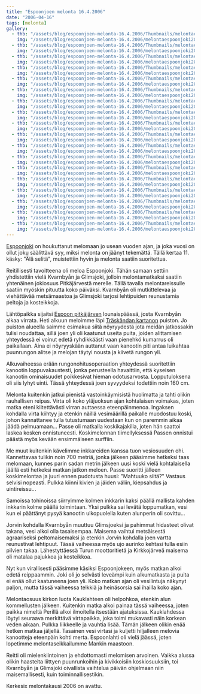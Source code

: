 ```yaml
---
title: "Espoonjoen melonta 16.4.2006"
date: "2006-04-16"
tags: [melonta]
gallery:
  - thb: "/assets/blog/espoonjoen-melonta-16.4.2006/Thumbnails/melontaespoonjoki20060416_01b.jpg"
    img: "/assets/blog/espoonjoen-melonta-16.4.2006/melontaespoonjoki20060416_01b.jpg"
  - thb: "/assets/blog/espoonjoen-melonta-16.4.2006/Thumbnails/melontaespoonjoki20060416_02b.jpg"
    img: "/assets/blog/espoonjoen-melonta-16.4.2006/melontaespoonjoki20060416_02b.jpg"
  - thb: "/assets/blog/espoonjoen-melonta-16.4.2006/Thumbnails/melontaespoonjoki20060416_03b.jpg"
    img: "/assets/blog/espoonjoen-melonta-16.4.2006/melontaespoonjoki20060416_03b.jpg"
  - thb: "/assets/blog/espoonjoen-melonta-16.4.2006/Thumbnails/melontaespoonjoki20060416_04b.jpg"
    img: "/assets/blog/espoonjoen-melonta-16.4.2006/melontaespoonjoki20060416_04b.jpg"
  - thb: "/assets/blog/espoonjoen-melonta-16.4.2006/Thumbnails/melontaespoonjoki20060416_05b.jpg"
    img: "/assets/blog/espoonjoen-melonta-16.4.2006/melontaespoonjoki20060416_05b.jpg"
  - thb: "/assets/blog/espoonjoen-melonta-16.4.2006/Thumbnails/melontaespoonjoki20060416_06b.jpg"
    img: "/assets/blog/espoonjoen-melonta-16.4.2006/melontaespoonjoki20060416_06b.jpg"
  - thb: "/assets/blog/espoonjoen-melonta-16.4.2006/Thumbnails/melontaespoonjoki20060416_07b.jpg"
    img: "/assets/blog/espoonjoen-melonta-16.4.2006/melontaespoonjoki20060416_07b.jpg"
  - thb: "/assets/blog/espoonjoen-melonta-16.4.2006/Thumbnails/melontaespoonjoki20060416_08b.jpg"
    img: "/assets/blog/espoonjoen-melonta-16.4.2006/melontaespoonjoki20060416_08b.jpg"
  - thb: "/assets/blog/espoonjoen-melonta-16.4.2006/Thumbnails/melontaespoonjoki20060416_09b.jpg"
    img: "/assets/blog/espoonjoen-melonta-16.4.2006/melontaespoonjoki20060416_09b.jpg"
  - thb: "/assets/blog/espoonjoen-melonta-16.4.2006/Thumbnails/melontaespoonjoki20060416_10b.jpg"
    img: "/assets/blog/espoonjoen-melonta-16.4.2006/melontaespoonjoki20060416_10b.jpg"
  - thb: "/assets/blog/espoonjoen-melonta-16.4.2006/Thumbnails/melontaespoonjoki20060416_11b.jpg"
    img: "/assets/blog/espoonjoen-melonta-16.4.2006/melontaespoonjoki20060416_11b.jpg"
  - thb: "/assets/blog/espoonjoen-melonta-16.4.2006/Thumbnails/melontaespoonjoki20060416_12b.jpg"
    img: "/assets/blog/espoonjoen-melonta-16.4.2006/melontaespoonjoki20060416_12b.jpg"
  - thb: "/assets/blog/espoonjoen-melonta-16.4.2006/Thumbnails/melontaespoonjoki20060416_13b.jpg"
    img: "/assets/blog/espoonjoen-melonta-16.4.2006/melontaespoonjoki20060416_13b.jpg"
  - thb: "/assets/blog/espoonjoen-melonta-16.4.2006/Thumbnails/melontaespoonjoki20060416_14b.jpg"
    img: "/assets/blog/espoonjoen-melonta-16.4.2006/melontaespoonjoki20060416_14b.jpg"
  - thb: "/assets/blog/espoonjoen-melonta-16.4.2006/Thumbnails/melontaespoonjoki20060416_15b.jpg"
    img: "/assets/blog/espoonjoen-melonta-16.4.2006/melontaespoonjoki20060416_15b.jpg"
  - thb: "/assets/blog/espoonjoen-melonta-16.4.2006/Thumbnails/melontaespoonjoki20060416_16b.jpg"
    img: "/assets/blog/espoonjoen-melonta-16.4.2006/melontaespoonjoki20060416_16b.jpg"
  - thb: "/assets/blog/espoonjoen-melonta-16.4.2006/Thumbnails/melontaespoonjoki20060416_17b.jpg"
    img: "/assets/blog/espoonjoen-melonta-16.4.2006/melontaespoonjoki20060416_17b.jpg"
  - thb: "/assets/blog/espoonjoen-melonta-16.4.2006/Thumbnails/melontaespoonjoki20060416_18b.jpg"
    img: "/assets/blog/espoonjoen-melonta-16.4.2006/melontaespoonjoki20060416_18b.jpg"
---
```


[Espoonjoki](http://koti.mbnet.fi/ugo/espoonkuvat/joki.html) on
houkuttanut melomaan jo usean vuoden ajan, ja joka vuosi on ollut joku
säälittävä syy, miksi melonta on jäänyt tekemättä. Tällä kertaa 11.
käsky: "Älä selitä", muistettiin hyvin ja melonta saatiin suoritettua.

Reitillisesti tavoitteena oli meloa Espoonjoki. Tähän samaan settiin
yhdistettiin vielä Kvarnbyån ja Glimsjoki, jolloin melontamatkaksi
saatiin yhtenäinen jokiosuus Pitkäjärvestä merelle. Tällä tavalla
melontareissulle saatiin myöskin pituutta koko päiväksi. Kvarnbyån oli
mutkittelevaa ja viehättävää metsämaastoa ja Glimsjoki tarjosi
lehtipuiden reunustamia peltoja ja kosteikkoja.

Lähtöpaikka sijaitsi [Espoon
pitkäjärven](<https://fi.wikipedia.org/wiki/Pitk%C3%A4j%C3%A4rvi_(Espoo)>)
lounaispäässä, josta Kvarnbyån alkaa virrata. Heti alkuun meloimme läpi
[Träskändan
kartanon](http://fi.wikipedia.org/wiki/Tr%C3%A4sk%C3%A4ndan_kartano) puiston.
Jo puiston alueella saimme esimakua siitä nöyryydestä jota meidän
jatkossakin tulisi noudattaa, sillä joen yli oli kaatunut useita puita,
joiden alittamisen yhteydessä ei voinut edetä ryhdikkäästi vaan pienehkö
kumarrus oli paikallaan. Aina ei nöyryyskään auttanut vaan kanootin piti
antaa luikahtaa puunrungon alitse ja melojan täytyi nousta ja kiivetä
rungon yli.

Alkuvaiheessa erään rungonohitusoperaation yhteydessä suoritettiin
kanootin loppuvakaustesti, jonka perusteella havaittiin, että kyseisen
kanootin ominaisuudet poikkesivat hieman odotusarvosta. Lopputuloksena
oli siis lyhyt uinti. Tässä yhteydessä joen syvyydeksi todettiin noin
160 cm.

Melonta kuitenkin jatkui pienistä vastoinkäymisistä huolimatta ja tahti
olikin rauhallisen reipas. Virta oli koko yläjuoksun ajan kohtalaisen
voimakas, joten matka eteni kiitettävästi virran auttaessa
eteenpäinmenoa. Ingaksen kohdalla virta kiihtyy ja etenkin näillä
vesimäärillä paikalle muodostuu koski, johon kannattanee tulla
tutustumaan uudestaan kun on paremmin aikaa jäädä pelmuamaan... Passe
oli matkalla koskikajakilla, joten hän saattoi laskea kosken
onnistuneesti. Koskimelonnan tiimellyksessä Passen onnistui päästä myös
kevään ensimmäiseen surffiin.

Me muut kuitenkin kävelimme inkkareiden kanssa tuon vesiosuuden ohi.
Kannettavaa tulikin noin 700 metriä, jonka jälkeen pääsimme hetkeksi
taas melomaan, kunnes parin sadan metrin jälkeen uusi koski vielä
kohtalaisella jäällä esti hetkeksi matkan jatkon meloen. Passe suoritti
jälleen koskimelontaa ja juuri ennen pudotusta huusi: "Mahtuuko siitä?"
Vastaus selvisi nopeasti. Pulkka kiinni kivien ja jäiden väliin,
kiepsahdus ja uintireissu...

Samoissa tohinoissa siirryimme kolmen inkkarin kaksi päällä mallista
kahden inkkarin kolme päällä toimintaan. Yksi pulkka sai levätä
loppumatkan, vesi kun ei päättänyt pysyä kanootin ulkopuolella kuten
alunperin oli sovittu...

Jorvin kohdalla Kvarnbyån muuttuu Glimsjoeksi ja pahimmat hidasteet
olivat takana, vesi alkoi olla tasaisempaa. Maisema vaihtui metsäisestä
agraariseksi peltomaisemaksi ja etenkin Jorvin kohdalla joen vartta
reunustivat lehtipuut. Tässä vaiheessa myös ujo aurinko kehtasi tulla
esiin pilvien takaa. Lähestyttäessä Turun moottoritietä ja Kirkkojärveä
maisema oli matalaa pajukkoa ja kosteikkoa.

Nyt kun virallisesti pääsimme käsiksi Espoonjokeen, myös matkan alkoi
edetä reippaammin. Joki oli jo selvästi leveämpi kuin alkumatkasta ja
puita ei enää ollut kaatuneena joen yli. Koko matkan ajan oli
vesilintuja näkynyt paljon, mutta tässä vaiheessa telkkiä ja heinäsorsia
sai ihailla koko ajan.

Melontaosuus kirkon luota Kauklahteen oli helpohkoa, etenkin alun
kommellusten jälkeen. Kuitenkin matka alkoi painaa tässä vaiheessa,
joten paikka nimeltä Perillä alkoi ilmoitella itsestään ajatuksissa.
Kauklahdessa löytyi seuraava merkittävä virtapaikka, joka toimi
mukavasti näin korkean veden aikaan. Pulkka liikkeelle ja vauhtia lisää.
Tämän jälkeen olikin enää hetken matkaa jäljellä. Tasainen vesi virtasi
ja kuljetti hiljalleen melovia kanootteja eteenpäin kohti merta.
Espoonlahti oli vielä jäässä, joten lopetimme melontaseikkailumme Mankin
maastoon.

Reitti oli mielenkiintoinen ja ehdottomasti melomisen arvoinen. Vaikka
alussa olikin haasteita liittyen puunrunkoihin ja kivikkoisiin
koskiosuuksiin, toi Kvarnbyån ja Glimsjoki oivallista vaihtelua päivän
ohjelmaan niin maisemallisesti, kuin toiminnallisestikin.

Kerkesix melontakausi 2006 on avattu.
